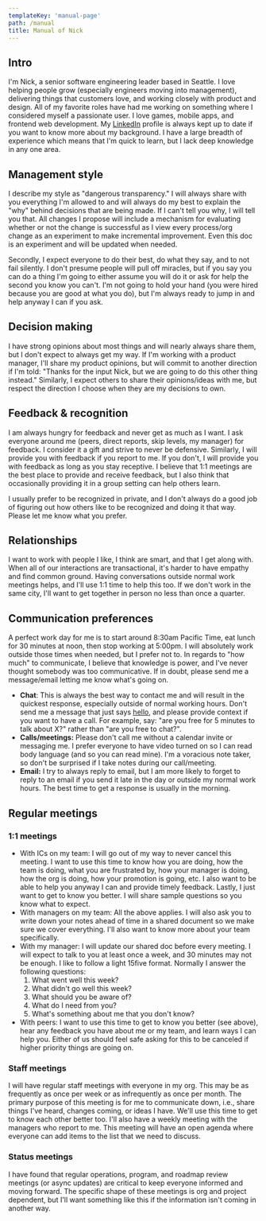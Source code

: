 ```yaml
---
templateKey: 'manual-page'
path: /manual
title: Manual of Nick
---
```

## Intro
I'm Nick, a senior software engineering leader based in Seattle. I love helping people grow (especially engineers moving into management), delivering things that customers love, and working closely with product and design. All of my favorite roles have had me working on something where I considered myself a passionate user. I love games, mobile apps, and frontend web development. My [LinkedIn](https://www.linkedin.com/in/nickseegmiller/) profile is always kept up to date if you want to know more about my background. I have a large breadth of experience which means that I'm quick to learn, but I lack deep knowledge in any one area.

## Management style
I describe my style as "dangerous transparency." I will always share with you everything I'm allowed to and will always do my best to explain the "why" behind decisions that are being made. If I can't tell you why, I will tell you that. All changes I propose will include a mechanism for evaluating whether or not the change is successful as I view every process/org change as an experiment to make incremental improvement. Even this doc is an experiment and will be updated when needed.

Secondly, I expect everyone to do their best, do what they say, and to not fail silently. I don't presume people will pull off miracles, but if you say you can do a thing I'm going to either assume you will do it or ask for help the second you know you can't. I'm not going to hold your hand (you were hired because you are good at what you do), but I'm always ready to jump in and help anyway I can if you ask.

## Decision making
I have strong opinions about most things and will nearly always share them, but I don't expect to always get my way. If I'm working with a product manager, I'll share my product opinions, but will commit to another direction if I'm told: "Thanks for the input Nick, but we are going to do this other thing instead." Similarly, I expect others to share their opinions/ideas with me, but respect the direction I choose when they are my decisions to own.

## Feedback & recognition
I am always hungry for feedback and never get as much as I want. I ask everyone around me (peers, direct reports, skip levels, my manager) for feedback. I consider it a gift and strive to never be defensive. Similarly, I will provide you with feedback if you report to me. If you don't, I will provide you with feedback as long as you stay receptive. I believe that 1:1 meetings are the best place to provide and receive feedback, but I also think that occasionally providing it in a group setting can help others learn.

I usually prefer to be recognized in private, and I don't always do a good job of figuring out how others like to be recognized and doing it that way. Please let me know what you prefer.

## Relationships
I want to work with people I like, I think are smart, and that I get along with. When all of our interactions are transactional, it's harder to have empathy and find common ground. Having conversations outside normal work meetings helps, and I'll use 1:1 time to help this too. If we don't work in the same city, I'll want to get together in person no less than once a quarter.

## Communication preferences
A perfect work day for me is to start around 8:30am Pacific Time, eat lunch for 30 minutes at noon, then stop working at 5:00pm. I will absolutely work outside those times when needed, but I prefer not to. In regards to "how much" to communicate, I believe that knowledge is power, and I've never thought somebody was too communicative. If in doubt, please send me a message/email letting me know what's going on.
* **Chat**: This is always the best way to contact me and will result in the quickest response, especially outside of normal working hours. Don't send me a message that just says [hello](https://www.nohello.com/), and please provide context if you want to have a call. For example, say: "are you free for 5 minutes to talk about X?" rather than "are you free to chat?".
* **Calls/meetings:** Please don't call me without a calendar invite or messaging me. I prefer everyone to have video turned on so I can read body language (and so you can read mine). I'm a voracious note taker, so don't be surprised if I take notes during our call/meeting.
* **Email:** I try to always reply to email, but I am more likely to forget to reply to an email if you send it late in the day or outside my normal work hours. The best time to get a response is usually in the morning.

## Regular meetings
### 1:1 meetings
* With ICs on my team: I will go out of my way to never cancel this meeting. I want to use this time to know how you are doing, how the team is doing, what you are frustrated by, how your manager is doing, how the org is doing, how your promotion is going, etc. I also want to be able to help you anyway I can and provide timely feedback. Lastly, I just want to get to know you better. I will share sample questions so you know what to expect.
* With managers on my team: All the above applies. I will also ask you to write down your notes ahead of time in a shared document so we make sure we cover everything. I'll also want to know more about your team specifically.
* With my manager: I will update our shared doc before every meeting. I will expect to talk to you at least once a week, and 30 minutes may not be enough. I like to follow a light 15five format. Normally I answer the following questions:
    1. What went well this week?
    1. What didn't go well this week?
    1. What should you be aware of?
    1. What do I need from you?
    1. What's something about me that you don't know?
* With peers: I want to use this time to get to know you better (see above), hear any feedback you have about me or my team, and learn ways I can help you. Either of us should feel safe asking for this to be canceled if higher priority things are going on.

### Staff meetings
I will have regular staff meetings with everyone in my org. This may be as frequently as once per week or as infrequently as once per month. The primary purpose of this meeting is for me to communicate down, i.e., share things I've heard, changes coming, or ideas I have. We'll use this time to get to know each other better too. I'll also have a weekly meeting with the managers who report to me. This meeting will have an open agenda where everyone can add items to the list that we need to discuss.

### Status meetings
I have found that regular operations, program, and roadmap review meetings (or async updates) are critical to keep everyone informed and moving forward. The specific shape of these meetings is org and project dependent, but I'll want something like this if the information isn't coming in another way.